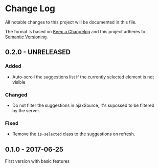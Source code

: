 # Change Log
All notable changes to this project will be documented in this file.

The format is based on [Keep a Changelog](http://keepachangelog.com/) 
and this project adheres to [Semantic Versioning](http://semver.org/).

## 0.2.0 - UNRELEASED

### Added

* Auto-scroll the suggestions list if the currently selected element is not visible

### Changed

* Do not filter the suggestions in ajaxSource, it's supossed to be filtered by the server. 

### Fixed

* Remove the `is-selected` class to the suggestions on refresh.


## 0.1.0 - 2017-06-25

First version with basic features
